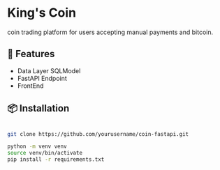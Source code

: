 # King's Coin

coin trading platform for users accepting manual payments and bitcoin.

## 🚀 Features

- Data Layer SQLModel
- FastAPI Endpoint
- FrontEnd

## 📦 Installation

```bash

git clone https://github.com/yourusername/coin-fastapi.git

python -m venv venv
source venv/bin/activate
pip install -r requirements.txt


```
